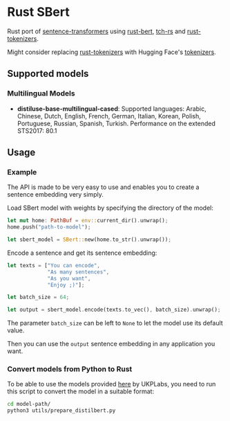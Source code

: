 # Rust SBert

Rust port of [sentence-transformers](https://github.com/UKPLab/sentence-transformers) using [rust-bert](https://github.com/guillaume-be/rust-bert), [tch-rs](https://github.com/LaurentMazare/tch-rs) and [rust-tokenizers](https://github.com/guillaume-be/rust-tokenizers).

Might consider replacing [rust-tokenizers](https://github.com/guillaume-be/rust-tokenizers) with Hugging Face's [tokenizers](https://github.com/huggingface/tokenizers/tree/master/tokenizers).

## Supported models

### Multilingual Models

- **distiluse-base-multilingual-cased**: Supported languages: Arabic, Chinese, Dutch, English, French, German,  Italian, Korean, Polish, Portuguese, Russian, Spanish, Turkish. Performance on the extended STS2017: 80.1

## Usage

### Example

The API is made to be very easy to use and enables you to create a sentence embedding very simply.

Load SBert model with weights by specifying the directory of the model:

```Rust
let mut home: PathBuf = env::current_dir().unwrap();
home.push("path-to-model");

let sbert_model = SBert::new(home.to_str().unwrap());
```

Encode a sentence and get its sentence embedding:

```Rust
let texts = ["You can encode",
             "As many sentences",
             "As you want",
             "Enjoy ;)"];

let batch_size = 64;

let output = sbert_model.encode(texts.to_vec(), batch_size).unwrap();
```

The parameter `batch_size` can be left to `None` to let the model use its default value.

Then you can use the `output` sentence embedding in any application you want. 

### Convert models from Python to Rust

To be able to use the models provided [here](https://public.ukp.informatik.tu-darmstadt.de/reimers/sentence-transformers/v0.2/) by UKPLabs, you need to run this script to convert the model in a suitable format:

```Bash
cd model-path/
python3 utils/prepare_distilbert.py
```
